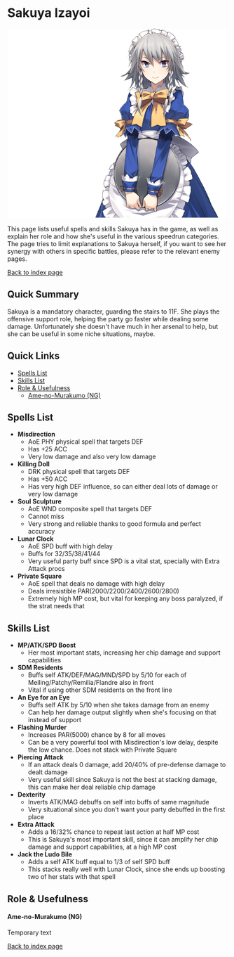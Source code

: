 # Sakuya Izayoi

![](img/sakuya.png)

This page lists useful spells and skills Sakuya has in the game, as well as explain her role and how she's useful in the various speedrun categories. The page tries to limit explanations to Sakuya herself, if you want to see her synergy with others in specific battles, please refer to the relevant enemy pages.

[Back to index page](../index.md)

## Quick Summary

Sakuya is a mandatory character, guarding the stairs to 11F. She plays the offensive support role, helping the party go faster while dealing some damage. Unfortunately she doesn't have much in her arsenal to help, but she can be useful in some niche situations, maybe.

## Quick Links
* [Spells List](#spells)
* [Skills List](#skills)
* [Role & Usefulness](#useful)
	* [Ame-no-Murakumo (NG)](#ng-murakumo)

## <a id="spells"></a>Spells List

* **Misdirection**
	* AoE PHY physical spell that targets DEF
	* Has +25 ACC
	* Very low damage and also very low damage
* **Killing Doll**
	* DRK physical spell that targets DEF
	* Has +50 ACC
	* Has very high DEF influence, so can either deal lots of damage or very low damage
* **Soul Sculpture**
	* AoE WND composite spell that targets DEF
	* Cannot miss
	* Very strong and reliable thanks to good formula and perfect accuracy
* **Lunar Clock**
	* AoE SPD buff with high delay
	* Buffs for 32/35/38/41/44
	* Very useful party buff since SPD is a vital stat, specially with Extra Attack procs
* **Private Square**
	* AoE spell that deals no damage with high delay
	* Deals irresistible PAR(2000/2200/2400/2600/2800)
	* Extremely high MP cost, but vital for keeping any boss paralyzed, if the strat needs that

## <a id="skills"></a>Skills List

* **MP/ATK/SPD Boost**
	* Her most important stats, increasing her chip damage and support capabilities
* **SDM Residents**
	* Buffs self ATK/DEF/MAG/MND/SPD by 5/10 for each of Meiling/Patchy/Remilia/Flandre also in front
	* Vital if using other SDM residents on the front line
* **An Eye for an Eye**
	* Buffs self ATK by 5/10 when she takes damage from an enemy
	* Can help her damage output slightly when she's focusing on that instead of support
* **Flashing Murder**
	* Increases PAR(5000) chance by 8 for all moves
	* Can be a very powerful tool with Misdirection's low delay, despite the low chance. Does not stack with Private Square
* **Piercing Attack**
	* If an attack deals 0 damage, add 20/40% of pre-defense damage to dealt damage
	* Very useful skill since Sakuya is not the best at stacking damage, this can make her deal reliable chip damage
* **Dexterity**
	* Inverts ATK/MAG debuffs on self into buffs of same magnitude
	* Very situational since you don't want your party debuffed in the first place
* **Extra Attack**
	* Adds a 16/32% chance to repeat last action at half MP cost
	* This is Sakuya's most important skill, since it can amplify her chip damage and support capabilities, at a high MP cost
* **Jack the Ludo Bile**
	* Adds a self ATK buff equal to 1/3 of self SPD buff
	* This stacks really well with Lunar Clock, since she ends up boosting two of her stats with that spell

## <a id="useful"></a>Role & Usefulness

#### <a id="ng-murakumo"></a>Ame-no-Murakumo (NG)

Temporary text

[Back to index page](../index.md)
